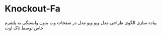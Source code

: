 # Knockout-Fa
پیاده سازی الگوی طراحی مدل ویو ویو مدل در صفحات وب بدون وابستگی به پلتفرم خاص توسط ناک اوت
